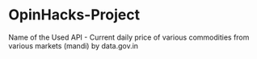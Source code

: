 # OpinHacks-Project

Name of the Used API - Current daily price of various commodities from various markets (mandi) by data.gov.in
